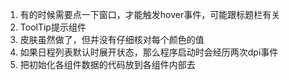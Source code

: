 1. 有的时候需要点一下窗口，才能触发hover事件，可能跟标题栏有关
1. ToolTip提示组件
1. 皮肤虽然做了，但并没有仔细核对每个颜色的值
1. 如果日程列表默认时展开状态，那么程序启动时会经历两次dpi事件
1. 把初始化各组件数据的代码放到各组件内部去

